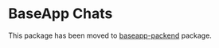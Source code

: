 # BaseApp Chats

This package has been moved to [baseapp-packend](https://pypi.org/project/baseapp-backend/) package.